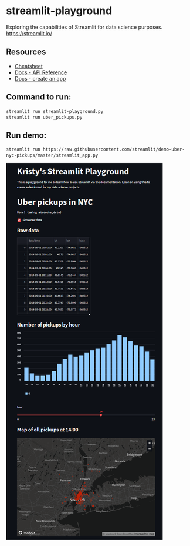 # streamlit-playground

Exploring the capabilities of Streamlit for data science purposes. https://streamlit.io/

## Resources

- [Cheatsheet](https://daniellewisdl-streamlit-cheat-sheet-app-ytm9sg.streamlit.app/)
- [Docs - API Reference](https://docs.streamlit.io/library/api-reference)
- [Docs - create an app](https://docs.streamlit.io/library/get-started/create-an-app)

## Command to run:

```shell
streamlit run streamlit-playground.py
streamlit run uber_pickups.py
```

## Run demo:

```shell
streamlit run https://raw.githubusercontent.com/streamlit/demo-uber-nyc-pickups/master/streamlit_app.py
```

![](assets/kristy_docs_complete.png)
